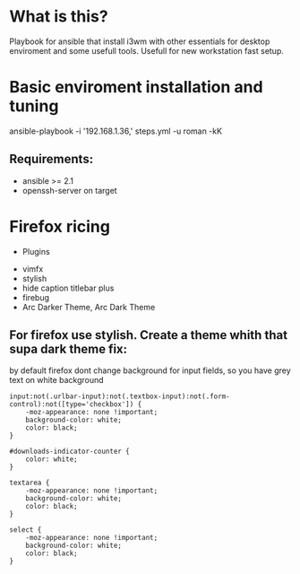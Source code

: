 # What is this?
Playbook for ansible that install i3wm with other essentials for desktop enviroment and some usefull tools.
Usefull for new workstation fast setup.

# Basic enviroment installation and tuning
ansible-playbook -i '192.168.1.36,' steps.yml -u roman -kK
## Requirements:
 - ansible >= 2.1
 - openssh-server on target

# Firefox ricing
 - Plugins
  * vimfx
  * stylish
  * hide caption titlebar plus 
  * firebug 
  * Arc Darker Theme, Arc Dark Theme

## For firefox use stylish. Create a theme whith that supa dark theme fix:
by default firefox dont change background for input fields, so you have grey text on white background
```
input:not(.urlbar-input):not(.textbox-input):not(.form-control):not([type='checkbox']) {
    -moz-appearance: none !important;
    background-color: white;
    color: black;
}

#downloads-indicator-counter {
    color: white;
}

textarea {
    -moz-appearance: none !important;
    background-color: white;
    color: black;
}

select {
    -moz-appearance: none !important;
    background-color: white;
    color: black;
}
```
